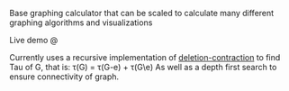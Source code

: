 Base graphing calculator that can be scaled to calculate many different graphing algorithms and visualizations

Live demo @ 

Currently uses a recursive implementation of [deletion-contraction](https://en.wikipedia.org/wiki/Deletion%E2%80%93contraction_formula#Spanning_trees) to find Tau of G, that is:
τ(G) = τ(G-e) + τ(G\e)
As well as a depth first search to ensure connectivity of graph.
